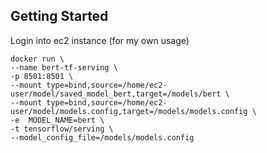 ## Getting Started

Login into ec2 instance (for my own usage)
```
docker run \
--name bert-tf-serving \
-p 8501:8501 \
--mount type=bind,source=/home/ec2-user/model/saved_model_bert,target=/models/bert \
--mount type=bind,source=/home/ec2-user/model/models.config,target=/models/models.config \
-e  MODEL_NAME=bert \
-t tensorflow/serving \
--model_config_file=/models/models.config 
```
